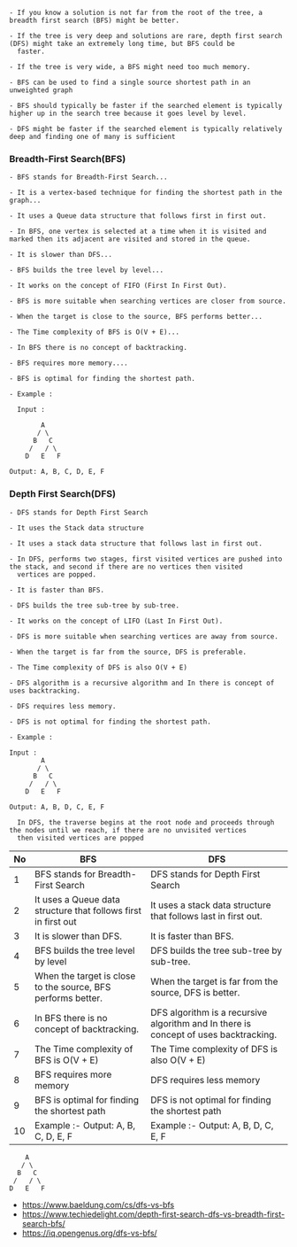 ```
- If you know a solution is not far from the root of the tree, a breadth first search (BFS) might be better.

- If the tree is very deep and solutions are rare, depth first search (DFS) might take an extremely long time, but BFS could be 
  faster.
  
- If the tree is very wide, a BFS might need too much memory.

- BFS can be used to find a single source shortest path in an unweighted graph 

- BFS should typically be faster if the searched element is typically higher up in the search tree because it goes level by level.

- DFS might be faster if the searched element is typically relatively deep and finding one of many is sufficient
```

### Breadth-First Search(BFS)

```
- BFS stands for Breadth-First Search...

- It is a vertex-based technique for finding the shortest path in the graph...

- It uses a Queue data structure that follows first in first out.

- In BFS, one vertex is selected at a time when it is visited and marked then its adjacent are visited and stored in the queue.

- It is slower than DFS...

- BFS builds the tree level by level...

- It works on the concept of FIFO (First In First Out).

- BFS is more suitable when searching vertices are closer from source.

- When the target is close to the source, BFS performs better...

- The Time complexity of BFS is O(V + E)...

- In BFS there is no concept of backtracking. 

- BFS requires more memory.... 

- BFS is optimal for finding the shortest path.

- Example :

  Input :
   
        A
       / \
      B   C
     /   / \
    D   E   F
    
Output: A, B, C, D, E, F

```

### Depth First Search(DFS)

```
- DFS stands for Depth First Search

- It uses the Stack data structure 

- It uses a stack data structure that follows last in first out.

- In DFS, performs two stages, first visited vertices are pushed into the stack, and second if there are no vertices then visited 
  vertices are popped. 
  
- It is faster than BFS.

- DFS builds the tree sub-tree by sub-tree.

- It works on the concept of LIFO (Last In First Out).

- DFS is more suitable when searching vertices are away from source.

- When the target is far from the source, DFS is preferable.

- The Time complexity of DFS is also O(V + E) 

- DFS algorithm is a recursive algorithm and In there is concept of uses backtracking. 

- DFS requires less memory. 

- DFS is not optimal for finding the shortest path.

- Example :

Input :
        A
       / \
      B   C
     /   / \
    D   E   F
    
Output: A, B, D, C, E, F

  In DFS, the traverse begins at the root node and proceeds through the nodes until we reach, if there are no unvisited vertices 
  then visited vertices are popped
```

|  No    |   BFS      |    DFS     |
| -----  | -------    | -------    |
|    1   | BFS stands for Breadth-First Search | DFS stands for Depth First Search |
|    2   | It uses a Queue data structure that follows first in first out        |  It uses a stack data structure that follows last in first out.       |
|    3   | It is slower than DFS.        | It is faster than BFS.        |
|    4   | BFS builds the tree level by level        | DFS builds the tree sub-tree by sub-tree.        |
|    5   | When the target is close to the source, BFS performs better.        |  When the target is far from the source, DFS is better.       |
|    6   | In BFS there is no concept of backtracking.        | DFS algorithm is a recursive algorithm and In there is concept of uses backtracking.         |
|    7   | The Time complexity of BFS is O(V + E)        | The Time complexity of DFS is also O(V + E)        |
|    8   | BFS requires more memory        | DFS requires less memory        |
|    9   | BFS is optimal for finding the shortest path        | DFS is not optimal for finding the shortest path        |
|    10  | Example :- Output: A, B, C, D, E, F                 | Example :- Output: A, B, D, C, E, F |
   
        A                               
       / \
      B   C
     /   / \
    D   E   F
    

- https://www.baeldung.com/cs/dfs-vs-bfs
- https://www.techiedelight.com/depth-first-search-dfs-vs-breadth-first-search-bfs/
- https://iq.opengenus.org/dfs-vs-bfs/

